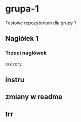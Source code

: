 # grupa-1
Testowe repozytorium dla  grupy 1
## Naglółek 1


### Trzeci naglówek
rak
rory
## instru 
## zmiany w readme

## trr